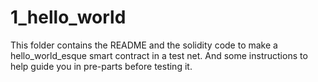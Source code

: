 # 1_hello_world
This folder contains the README and the solidity code to make a hello_world_esque smart contract in a test net.
And some instructions to help guide you in pre-parts before testing it.

<!-- guide to use REMIX, add some pictures too here. -->